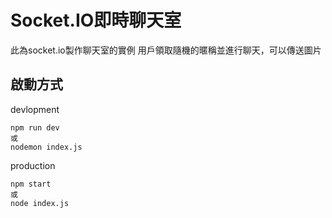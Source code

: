 # Socket.IO即時聊天室

此為socket.io製作聊天室的實例
用戶領取隨機的暱稱並進行聊天，可以傳送圖片

## 啟動方式

devlopment
```
npm run dev
或
nodemon index.js
```
production
```
npm start
或
node index.js
```

